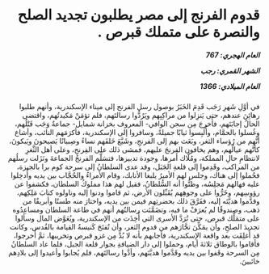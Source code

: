 <h1 dir="rtl">قدوم الفرنج إلى مصر يطلبون تجديد الصلح والنصرة على متملك قبرص .</h1>

<h5 dir="rtl">العام الهجري:  767

الشهر القمري: رجب

العام الميلادي: 1366</h5>

<p dir="rtl">في أوَّلِ شَهرِ رَجَب قَدِمَ الخَبَرُ بوصول رسل الفرنج إلى ميناء الإسكندرية، وأنهم طلبوا رهائِنَ عندهم، حتى يَنزِلوا من مراكِبِهم ويَرُدُّوا رسالتَهم، فلم تؤمَنْ مَكيدتُهم، واقتضى الحالُ إجابَتَهم، فأُخرِجَ مِن سجن الوافي- المعروف بخزانة شمايل- جماعةٌ وَجَب قَتْلُهم، وغُسلوا بالحمَّام، وأُلبِسوا ثيابًا جميلةً، وسافروا إلى الإسكندرية، فأكرَمَهم النائب، وأشاع أنَّهم من رُؤساء الثغر، وبَعَث بهم إلى الفرنجِ، وشَيَّعَ خَلفَهم نساءً وصِبيانًا يَصيحونَ ويَبكونَ، كأنَّهم عيالُهم، وهم يخافون الفِرنجَ عليهم، فمشى ذلك على الفِرنجِ، وعلى أهل الثَّغرِ لانتظامِ حالِ المملكة، ومُلَّاك أمرها، وجودة تدبيرها، فتسَلَّم الفرنجُ الجماعةَ ونَزَلت رسلُهم من المراكب، وقَدِموا إلى قلعةِ الجَبَل، وقد عدى السلطانُ إلى سرحة كوم برا بالجيزة، فحُملوا إلى هناك، وجلس لهم الأميرُ يلبغا الأتابك، وقام الأمراءُ والحُجَّاب بين يديه وأُدخِلوا عليه فهالهم مَجلِسُه، وظنُّوا أنه السُّلطانُ، فقيل لهم هذا مملوكُ السلطان، فكشفوا عن رؤوسِهم، وخَرُّوا على وجوهِهم يُقَبِّلون الأرض، ثم قاموا ودنوا إليه وناولوه كتابَ مَلِكِهم، وقدَّموا هديَّتَه إليه، ففَرَّقَ ذلك بحضرتِهم فيمن بين يديه، واختارَ منه طستًا وأبريقًا من ذهب، وصندوقًا لم يُعرَفْ ما فيه، وتضَمَّنَت رسالتُهم أنهم في طاعة السلطان ومساعِدُوه على متمَلِّك قبرص، حتى تُرَدَّ الأسرى التي أُخِذَت من الإسكندرية، ويُعَوَّض المال وسألوا تجديدَ الصلحِ، وأن يمَكِّنَ تجَّارَهم من قدوم الثغر، وأن تُفتَحَ كَنيسةُ القيامة بالقُدس، وكانت قد أُغلِقَت بعد واقعة الإسكندرية، فأجابهم بأنه لا بُدَّ مِن غزو قبرص وتخريبها، ثمَّ أُخرجوا، فأقاموا بالوطاق ثلاثةَ أيام، وحملوا إلى دار الضيافةِ بجوار قلعة الجبل، فلما عاد السلطانُ مِن السرحة وقَفوا بين يديه وقَدَّموا هديَّتَهم، وأدَّوا رسالتَهم، فلم يُجابوا وأعيدوا إلى بلادِهم خائبينَ.</p></br>
